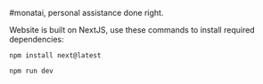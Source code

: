 #monatai, personal assistance done right.

Website is built on NextJS, use these commands to install required dependencies:
```
npm install next@latest

npm run dev
```
